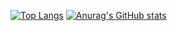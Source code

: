 [![Top Langs](https://github-readme-stats.vercel.app/api/top-langs/?username=launchpencil
)](https://github.com/anuraghazra/github-readme-stats)
[![Anurag's GitHub stats](https://github-readme-stats.vercel.app/api?username=launchpencil
)](https://github.com/anuraghazra/github-readme-stats)

